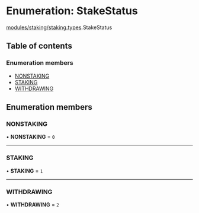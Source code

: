 # Enumeration: StakeStatus

[modules/staking/staking.types](../modules/modules_staking_staking_types.md).StakeStatus

## Table of contents

### Enumeration members

- [NONSTAKING](modules_staking_staking_types.StakeStatus.md#nonstaking)
- [STAKING](modules_staking_staking_types.StakeStatus.md#staking)
- [WITHDRAWING](modules_staking_staking_types.StakeStatus.md#withdrawing)

## Enumeration members

### NONSTAKING

• **NONSTAKING** = `0`

___

### STAKING

• **STAKING** = `1`

___

### WITHDRAWING

• **WITHDRAWING** = `2`
